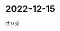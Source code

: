# 2022-12-15

共 0 条

<!-- BEGIN WEIBO -->
<!-- 最后更新时间 Thu Dec 15 2022 17:14:25 GMT+0800 (China Standard Time) -->

<!-- END WEIBO -->
